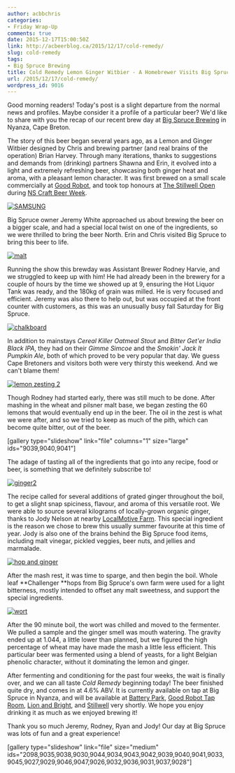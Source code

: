 ```yaml
---
author: acbbchris
categories:
- Friday Wrap-Up
comments: true
date: 2015-12-17T15:00:50Z
link: http://acbeerblog.ca/2015/12/17/cold-remedy/
slug: cold-remedy
tags:
- Big Spruce Brewing
title: Cold Remedy Lemon Ginger Witbier - A Homebrewer Visits Big Spruce
url: /2015/12/17/cold-remedy/
wordpress_id: 9016
---
```


Good morning readers! Today's post is a slight departure from the normal news and profiles. Maybe consider it a profile of a particular beer? We'd like to share with you the recap of our recent brew day at [Big Spruce Brewing](http://www.bigspruce.ca/) in Nyanza, Cape Breton.

The story of this beer began several years ago, as a Lemon and Ginger Witbier designed by Chris and brewing partner (and real brains of the operation) Brian Harvey. Through many iterations, thanks to suggestions and demands from (drinking) partners Shawna and Erin, it evolved into a light and extremely refreshing beer, showcasing both ginger heat and aroma, with a pleasant lemon character. It was first brewed on a small scale commercially at [Good Robot](http://wroughtironbrewing.ca/), and took top honours at [The Stillwell Open](http://www.barstillwell.com/) during [NS Craft Beer Week](http://nscraftbeer.ca/).

[![SAMSUNG](http://acbeerblog.ca/wp-content/uploads/2012/10/big-spruce-sign.jpg)](http://acbeerblog.ca/wp-content/uploads/2012/10/big-spruce-sign.jpg)

Big Spruce owner Jeremy White approached us about brewing the beer on a bigger scale, and had a special local twist on one of the ingredients, so we were thrilled to bring the beer North. Erin and Chris visited Big Spruce to bring this beer to life.

[![malt](http://acbeerblog.ca/wp-content/uploads/2015/12/malt-1024x878.jpg)](http://acbeerblog.ca/wp-content/uploads/2015/12/malt.jpg)

Running the show this brewday was Assistant Brewer Rodney Harvie, and we struggled to keep up with him! He had already been in the brewery for a couple of hours by the time we showed up at 9, ensuring the Hot Liquor Tank was ready, and the 180kg of grain was milled. He is very focused and efficient. Jeremy was also there to help out, but was occupied at the front counter with customers, as this was an unusually busy fall Saturday for Big Spruce.

[![chalkboard](http://acbeerblog.ca/wp-content/uploads/2015/12/chalkboard-1024x768.jpg)](http://acbeerblog.ca/wp-content/uploads/2015/12/chalkboard.jpg)



In addition to mainstays _Cereal Killer Oatmeal Stout_ and _Bitter Get'er India Black IPA_, they had on their _Gimme Simcoe_ and the _Smokin' Jack It Pumpkin Ale_, both of which proved to be very popular that day. We guess Cape Bretoners and visitors both were very thirsty this weekend. And we can't blame them!

[![lemon zesting 2](http://acbeerblog.ca/wp-content/uploads/2015/12/lemon-zesting-2-838x1024.jpg)](http://acbeerblog.ca/wp-content/uploads/2015/12/lemon-zesting-2.jpg)

Though Rodney had started early, there was still much to be done. After mashing in the wheat and pilsner malt base, we began zesting the 60 lemons that would eventually end up in the beer. The oil in the zest is what we were after, and so we tried to keep as much of the pith, which can become quite bitter, out of the beer.

[gallery type="slideshow" link="file" columns="1" size="large" ids="9039,9040,9041"]

The adage of tasting all of the ingredients that go into any recipe, food or beer, is something that we definitely subscribe to!

[![ginger2](http://acbeerblog.ca/wp-content/uploads/2015/12/ginger2-768x1024.jpg)](http://acbeerblog.ca/wp-content/uploads/2015/12/ginger2.jpg)

The recipe called for several additions of grated ginger throughout the boil, to get a slight snap spiciness, flavour, and aroma of this versatile root. We were able to source several kilograms of locally-grown organic ginger, thanks to Jody Nelson at nearby [LocalMotive Farm](http://www.localmotivefarm.com/). This special ingredient is the reason we chose to brew this usually summer favourite at this time of year. Jody is also one of the brains behind the Big Spruce food items, including malt vinegar, pickled veggies, beer nuts, and jellies and marmalade.

[![hop and ginger](http://acbeerblog.ca/wp-content/uploads/2015/12/hop-and-ginger-1024x768.jpg)](http://acbeerblog.ca/wp-content/uploads/2015/12/hop-and-ginger.jpg)

After the mash rest, it was time to sparge, and then begin the boil. Whole leaf **Challenger **hops from Big Spruce's own farm were used for a light bitterness, mostly intended to offset any malt sweetness, and support the special ingredients.

[![wort](http://acbeerblog.ca/wp-content/uploads/2015/12/wort-768x1024.jpg)](http://acbeerblog.ca/wp-content/uploads/2015/12/wort.jpg)

After the 90 minute boil, the wort was chilled and moved to the fermenter. We pulled a sample and the ginger smell was mouth watering. The gravity ended up at 1.044, a little lower than planned, but we figured the high percentage of wheat may have made the mash a little less efficient. This particular beer was fermented using a blend of yeasts, for a light Belgian phenolic character, without it dominating the lemon and ginger.

After fermenting and conditioning for the past four weeks, the wait is finally over, and we can all taste _Cold Remedy_ beginning today! The beer finished quite dry, and comes in at 4.6% ABV. It is currently available on tap at Big Spruce in Nyanza, and will be available at [Battery Park](http://batterypark.ca/), [Good Robot Tap Room](http://wroughtironbrewing.ca/), [Lion and Bright](http://lionandbright.com/), and [Stillwell](http://www.barstillwell.com/) very shortly. We hope you enjoy drinking it as much as we enjoyed brewing it!

Thank you so much Jeremy, Rodney, Ryan and Jody! Our day at Big Spruce was lots of fun and a great experience!

[gallery type="slideshow" link="file" size="medium" ids="2098,9035,9038,9030,9044,9034,9043,9042,9039,9040,9041,9033,9045,9027,9029,9046,9047,9026,9032,9036,9031,9037,9028"]
